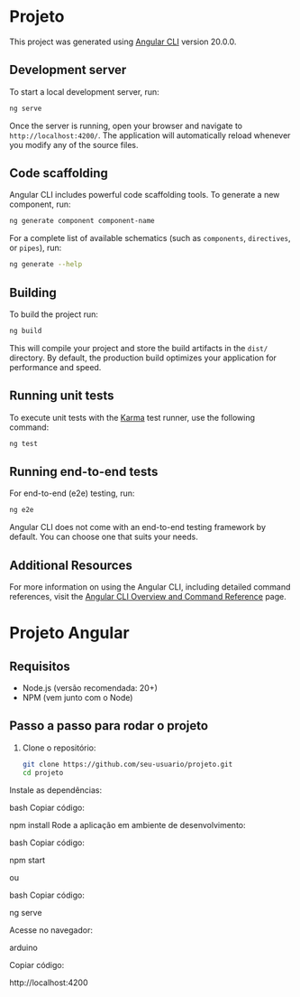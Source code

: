 # Projeto

This project was generated using [Angular CLI](https://github.com/angular/angular-cli) version 20.0.0.

## Development server

To start a local development server, run:

```bash
ng serve
```

Once the server is running, open your browser and navigate to `http://localhost:4200/`. The application will automatically reload whenever you modify any of the source files.

## Code scaffolding

Angular CLI includes powerful code scaffolding tools. To generate a new component, run:

```bash
ng generate component component-name
```

For a complete list of available schematics (such as `components`, `directives`, or `pipes`), run:

```bash
ng generate --help
```

## Building

To build the project run:

```bash
ng build
```

This will compile your project and store the build artifacts in the `dist/` directory. By default, the production build optimizes your application for performance and speed.

## Running unit tests

To execute unit tests with the [Karma](https://karma-runner.github.io) test runner, use the following command:

```bash
ng test
```

## Running end-to-end tests

For end-to-end (e2e) testing, run:

```bash
ng e2e
```

Angular CLI does not come with an end-to-end testing framework by default. You can choose one that suits your needs.

## Additional Resources

For more information on using the Angular CLI, including detailed command references, visit the [Angular CLI Overview and Command Reference](https://angular.dev/tools/cli) page.

# Projeto Angular

## Requisitos
- Node.js (versão recomendada: 20+)
- NPM (vem junto com o Node)

## Passo a passo para rodar o projeto

1. Clone o repositório:
   ```bash
   git clone https://github.com/seu-usuario/projeto.git
   cd projeto
Instale as dependências:

bash
Copiar código:

npm install
Rode a aplicação em ambiente de desenvolvimento:

bash
Copiar código:

npm start

ou

bash
Copiar código:

ng serve

Acesse no navegador:

arduino

Copiar código:

http://localhost:4200
